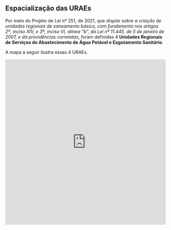## Espacialização das URAEs

Por meio do Projeto de Lei nº 251, de 2021, que *dispõe sobre a criação de unidades regionais de saneamento básico, com fundamento nos artigos 2º, inciso XIV, e 3º, inciso VI, alínea “b”, da Lei nº 11.445, de 5 de janeiro de 2007, e dá providências correlatas*, foram definidas 4 **Unidades Regionais de Serviços de Abastecimento de Água Potável e Esgotamento Sanitário**.

A mapa a seguir ilustra essas 4 URAEs.

<iframe width="100%" height="520" frameborder="0" src="https://rawcdn.githack.com/michelmetran/pl251/558d204c9476d109f0e9b3b5528e73cf0169bd6b/maps/pl251_map.html" allowfullscreen webkitallowfullscreen mozallowfullscreen oallowfullscreen msallowfullscreen></iframe>
